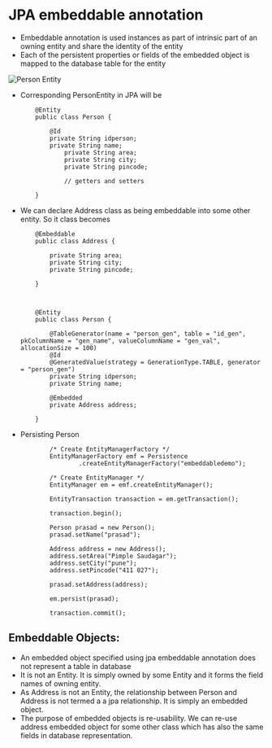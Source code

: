#	JPA embeddable annotation


-	Embeddable annotation is used instances as part of intrinsic part of an owning entity and share the identity of the entity
-	Each of the persistent properties or fields of the embedded object is mapped to the database table for the entity

![Person Entity](http://www.thejavageek.com/wp-content/uploads/2014/01/persontable.png)

-	Corresponding PersonEntity in JPA will be

			@Entity
			public class Person {

				@Id
				private String idperson;
				private String name;
					private String area;
					private String city;
					private String pincode;

					// getters and setters

			}
		
-	We can declare Address class as being embeddable into some other entity. So it class becomes	

			@Embeddable
			public class Address {
			 
				private String area;
				private String city;
				private String pincode;		
				
			}



			@Entity
			public class Person {
			 
				@TableGenerator(name = "person_gen", table = "id_gen", pkColumnName = "gen_name", valueColumnName = "gen_val", allocationSize = 100)
				@Id
				@GeneratedValue(strategy = GenerationType.TABLE, generator = "person_gen")
				private String idperson;
				private String name;
				
				@Embedded
				private Address address;
				
			}	
			
			
			
			
-	Persisting Person
		
		
				/* Create EntityManagerFactory */
				EntityManagerFactory emf = Persistence
						.createEntityManagerFactory("embeddabledemo");

				/* Create EntityManager */
				EntityManager em = emf.createEntityManager();

				EntityTransaction transaction = em.getTransaction();

				transaction.begin();

				Person prasad = new Person();
				prasad.setName("prasad");

				Address address = new Address();
				address.setArea("Pimple Saudagar");
				address.setCity("pune");
				address.setPincode("411 027");

				prasad.setAddress(address);

				em.persist(prasad);

				transaction.commit();
				
				
##	Embeddable Objects:				
				
-	An embedded object specified using jpa embeddable annotation does not represent a table in database
-	It is not an Entity. It is simply owned by some Entity and it forms the field names of owning entity.
-	As Address is not an Entity, the relationship between Person and Address is not termed a a jpa relationship. It is simply an embedded object.
-	The purpose of embedded objects is re-usability. We can re-use address embedded object for some other class which has also the same fields in database representation.
				